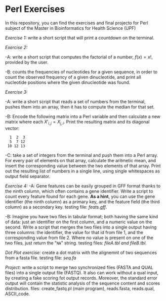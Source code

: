 # Perl Exercises
In this repository, you can find the exercises and final projecto for Perl subject of the Master in Bioinformatics for Health Science (UPF)

*Exercise 1:* write a short script that will print a countdown on the terminal.

*Exercise 2:*

  -A: write a short script that computes the factorial of a number, $f(x) = x!$, provided by the user.
  
  -B: counts the frequencies of nucleotides for a given sequence, in order to count the observed frequency of a given dinucleotide, and print all nucleotide positions where the given dinucleotide was found.

*Exercise 3:* 

  -A: write a short script that reads a set of numbers from the terminal, pushes them into an array, then it has to compute the median for that set.
  
  -B: Encode the following matrix into a Perl variable and then calculate a new matrix where each $X'_{i,j} = X_{j,i}$. Print the resulting matrix and its diagonal vector:
```
  1  2  3
  5  7 12
 10 12 13
```
  -C: take a set of integers from the terminal and push them into a Perl array. For every pair of elements on that array, calculate the aritmetic mean, and insert the corresponding value between the two elements of that array. Print out the resulting list of numbers in a single line, using single whitespaces as output field separator. 

*Exercise 4:*
  -A: Gene features can be easily grouped in GFF format thanks to the ninth column, which often contains a gene identifier. Write a script to count every feature found for each gene. **As a hint**, you can use the gene identifier (the ninth column) as a primary key, and the feature field (the third column) as a secondary key.
  testing file: *feats.gff*.
  
  -B: Imagine you have two files in tabular format; both having the same kind of data: just an identifier on the first column, and a numeric value on the second. Write a script that merges the two files into a single output having three columns: the identifier, the value for that id from file 1, and the corresponding value from file 2. Where no value is present on one of the two files, just return the "`NA`" string.
  testing files: *fileA.tbl and fileB.tbl*.

*Dot Plot exercise:* create a dot matrix with the alignemnt of two sequences from a fasta file.
  testing file: *seq.fa*
  
*Project:* write a script to merge two synchronized files (FASTA and QUAL files) into a single output file (FASTQ). It also can work without a qual input, by creating a fake scoring fot output records. Moreover, the standard error output will contain the statistic analysis of the sequence content and scores distribution.
  files: create_fastq.pl (main program), reads.fasta, reads.qual, ASCII_code.
